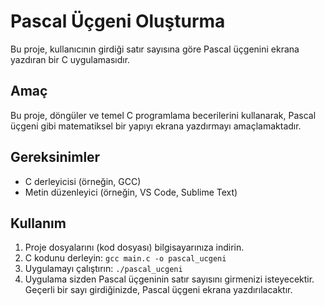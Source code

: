 # Pascal Üçgeni Oluşturma

Bu proje, kullanıcının girdiği satır sayısına göre Pascal üçgenini ekrana yazdıran bir C uygulamasıdır.

## Amaç

Bu proje, döngüler ve temel C programlama becerilerini kullanarak, Pascal üçgeni gibi matematiksel bir yapıyı ekrana yazdırmayı amaçlamaktadır.

## Gereksinimler

* C derleyicisi (örneğin, GCC)
* Metin düzenleyici (örneğin, VS Code, Sublime Text)

## Kullanım

1.  Proje dosyalarını (kod dosyası) bilgisayarınıza indirin.
2.  C kodunu derleyin: `gcc main.c -o pascal_ucgeni`
3.  Uygulamayı çalıştırın: `./pascal_ucgeni`
4.  Uygulama sizden Pascal üçgeninin satır sayısını girmenizi isteyecektir. Geçerli bir sayı girdiğinizde, Pascal üçgeni ekrana yazdırılacaktır.
